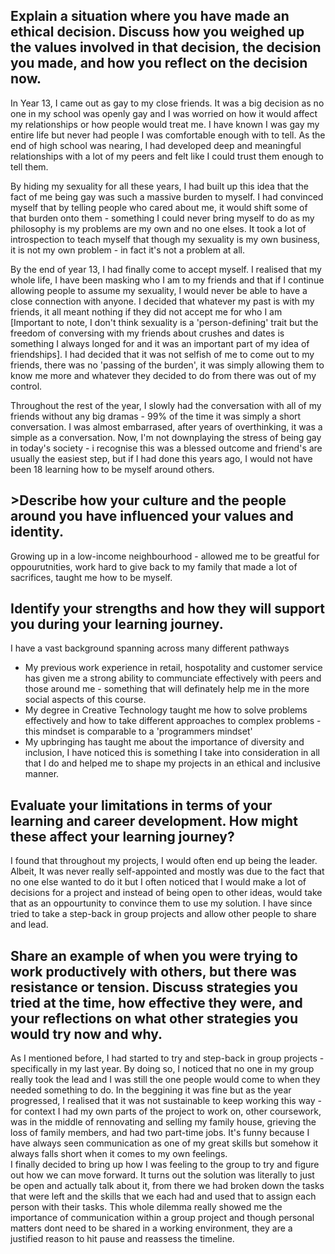<h2>Explain a situation where you have made an ethical decision. Discuss how you weighed up the values involved in that decision, the decision you made, and how you reflect on the decision now.</h2>
<p>In Year 13, I came out as gay to my close friends. It was a big decision as no one in my school was openly gay and I was worried on how it would affect my relationships or how people would treat me. I have known I was gay my entire life but never had people I was comfortable enough with to tell. As the end of high school was nearing, I had developed deep and meaningful relationships with a lot of my peers and felt like I could trust them enough to tell them. <br>

By hiding my sexuality for all these years, I had built up this idea that the fact of me being gay was such a massive burden to myself. I had convinced myself that by telling people who cared about me, it would shift some of that burden onto them - something I could never bring myself to do as my philosophy is my problems are my own and no one elses. It took a lot of introspection to teach myself that though my sexuality is my own business, it is not my own problem - in fact it's not a problem at all. <br>

By the end of year 13, I had finally come to accept myself. I realised that my whole life, I have been masking who I am to my friends and that if I continue allowing people to assume my sexuality, I would never be able to have a close connection with anyone. I decided that whatever my past is with my friends, it all meant nothing if they did not accept me for who I am [Important to note, I don't think sexuality is a 'person-defining' trait but the freedom of conversing with my friends about crushes and dates is something I always longed for and it was an important part of my idea of friendships]. I had decided that it was not selfish of me to come out to my friends, there was no 'passing of the burden', it was simply allowing them to know me more and whatever they decided to do from there was out of my control. <br>

Throughout the rest of the year, I slowly had the conversation with all of my friends without any big dramas - 99% of the time it was simply a short conversation. I was almost embarrased, after years of overthinking, it was a simple as a conversation. Now, I'm not downplaying the stress of being gay in today's society - i recognise this was a blessed outcome and friend's are usually the easiest step, but if I had done this years ago, I would not have been 18 learning how to be myself around others. <br>

<h2>>Describe how your culture and the people around you have influenced your values and identity.</h2>
<p>Growing up in a low-income neighbourhood - allowed me to be greatful for oppourutnities, work hard to give back to my family that made a lot of sacrifices, taught me how to be myself.</p>

<h2>Identify your strengths and how they will support you during your learning journey.</h2>
<p>I have a vast background spanning across many different pathways 
<ul>
<li>My previous work experience in retail, hospotality and customer service has given me a strong ability to communciate effectively with peers and those around me - something that will definately help me in the more social aspects of this course.</li>
<li>My degree in Creative Technology taught me how to solve problems effectively and how to take different approaches to complex problems - this mindset is comparable to a 'programmers mindset'</li>
<li>My upbringing has taught me about the importance of diversity and inclusion, I have noticed this is something I take into consideration in all that I do and helped me to shape my projects in an ethical and inclusive manner.</li>
</ul>

<h2>Evaluate your limitations in terms of your learning and career development. How might these affect your learning journey?</h2>
<p>I found that throughout my projects, I would often end up being the leader. Albeit, It was never really self-appointed and mostly was due to the fact that no one else wanted to do it but I often noticed that I would make a lot of decisions for a project and instead of being open to other ideas, would take that as an oppourtunity to convince them to use my solution. I have since tried to take a step-back in group projects and allow other people to share and lead.</p>

<h2>Share an example of when you were trying to work productively with others, but there was resistance or tension. Discuss strategies you tried at the time, how effective they were, and your reflections on what other strategies you would try now and why.</h2>
<p>As I mentioned before, I had started to try and step-back in group projects - specifically in my last year. By doing so, I noticed that no one in my group really took the lead and I was still the one people would come to when they needed something to do. In the beggining it was fine but as the year progressed, I realised that it was not sustainable to keep working this way - for context I had my own parts of the project to work on, other coursework, was in the middle of rennovating and selling my family house, grieving the loss of family members, and had two part-time jobs. It's funny because I have always seen communication as one of my great skills but somehow it always falls short when it comes to my own feelings. <br> I finally decided to bring up how I was feeling to the group to try and figure out how we can move forward. It turns out the solution was literally to just be open and actually talk about it, from there we had broken down the tasks that were left and the skills that we each had and used that to assign each person with their tasks. This whole dilemma really showed me the importance of communication within a group project and though personal matters dont need to be shared in a working environment, they are a justified reason to hit pause and reassess the timeline. </p>